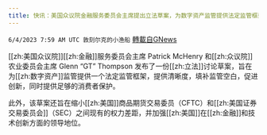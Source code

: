 ```yaml
---
title: 快讯：美国众议院金融服务委员会主席提出立法草案，为数字资产监管提供法定监管框架
---
```

`6/4/2023 7:59 AM UTC 敦刻尔克的小渔船` [轉載自GNews](https://gnews.org/articles/1356256)

[[zh:美国众议院]][[zh:金融]]服务委员会主席 Patrick McHenry 和[[zh:众议院]]农业委员会主席 Glenn “GT” Thompson 发布了一份[[zh:立法]]讨论草案，旨在为[[zh:数字资产]]监管提供一个法定监管框架，提供清晰度，填补监管空白，促进创新，同时提供足够的消费者保护。

此外，该草案还旨在缩小[[zh:美国]]商品期货交易委员（CFTC）和[[zh:美国证券交易委员会]]（SEC）之间现有的权力差距，并加强[[zh:美国]]在[[zh:金融]]和技术创新方面的领导地位。
